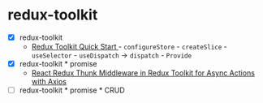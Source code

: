 # redux-toolkit

- [x] redux-toolkit
  - [Redux Toolkit Quick Start
    ](https://redux-toolkit.js.org/tutorials/quick-start) - `configureStore` - `createSlice` - `useSelector` - `useDispatch` -> `dispatch` - `Provide`
- [x] redux-toolkit \* promise
  - [React Redux Thunk Middleware in Redux Toolkit for Async Actions with Axios
    ](https://www.youtube.com/watch?v=93CR_yURoII)
- [ ] redux-toolkit \* promise \* CRUD
